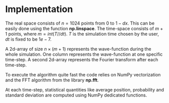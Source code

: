 # Implementation

The real space consists of $n = 1024$ points from $0$ to $1 - dx$. This can be easily done using the function **np.linspace**.
The time-space consists of $m+1$ points, where $m = int(T // dt)$. $T$ is the simulation time chosen by the user, $dt$ is fixed to be $1e-7$. 

A 2d-array of size $n \times (m+1)$ represents the wave-function during the whole simulation. One column represents the wave-function at one specific time-step.
A second 2d-array represents the Fourier transform after each time-step.

To execute the algorithm quite fast the code relies on NumPy vectorization and the FFT algorithm from the library **np.fft**.

At each time-step, statistical quantities like average position, probability and standard deviation are computed using NumPy dedicated functions.